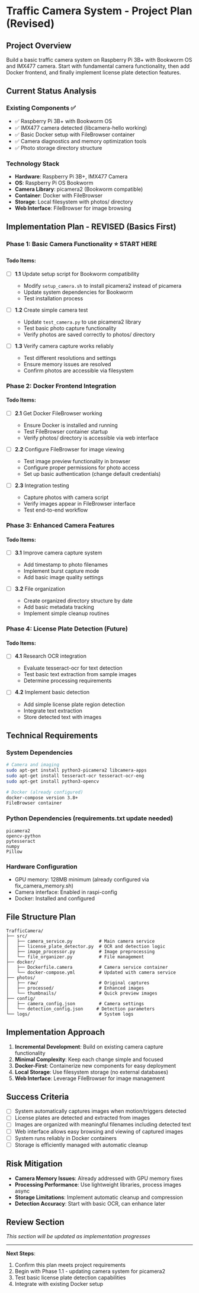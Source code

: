 # Traffic Camera System - Project Plan (Revised)

## Project Overview
Build a basic traffic camera system on Raspberry Pi 3B+ with Bookworm OS and IMX477 camera. Start with fundamental camera functionality, then add Docker frontend, and finally implement license plate detection features.

## Current Status Analysis
### Existing Components ✅
- ✅ Raspberry Pi 3B+ with Bookworm OS
- ✅ IMX477 camera detected (libcamera-hello working)
- ✅ Basic Docker setup with FileBrowser container
- ✅ Camera diagnostics and memory optimization tools
- ✅ Photo storage directory structure

### Technology Stack
- **Hardware**: Raspberry Pi 3B+, IMX477 Camera  
- **OS**: Raspberry Pi OS Bookworm
- **Camera Library**: picamera2 (Bookworm compatible)
- **Container**: Docker with FileBrowser
- **Storage**: Local filesystem with photos/ directory
- **Web Interface**: FileBrowser for image browsing

## Implementation Plan - REVISED (Basics First)

### Phase 1: Basic Camera Functionality ⭐ START HERE
#### Todo Items:
- [ ] **1.1** Update setup script for Bookworm compatibility
  - Modify `setup_camera.sh` to install picamera2 instead of picamera
  - Update system dependencies for Bookworm
  - Test installation process

- [ ] **1.2** Create simple camera test
  - Update `test_camera.py` to use picamera2 library
  - Test basic photo capture functionality
  - Verify photos are saved correctly to photos/ directory

- [ ] **1.3** Verify camera capture works reliably
  - Test different resolutions and settings
  - Ensure memory issues are resolved
  - Confirm photos are accessible via filesystem

### Phase 2: Docker Frontend Integration
#### Todo Items:
- [ ] **2.1** Get Docker FileBrowser working
  - Ensure Docker is installed and running
  - Test FileBrowser container startup
  - Verify photos/ directory is accessible via web interface

- [ ] **2.2** Configure FileBrowser for image viewing
  - Test image preview functionality in browser
  - Configure proper permissions for photo access
  - Set up basic authentication (change default credentials)

- [ ] **2.3** Integration testing
  - Capture photos with camera script
  - Verify images appear in FileBrowser interface
  - Test end-to-end workflow

### Phase 3: Enhanced Camera Features
#### Todo Items:
- [ ] **3.1** Improve camera capture system
  - Add timestamp to photo filenames
  - Implement burst capture mode
  - Add basic image quality settings

- [ ] **3.2** File organization
  - Create organized directory structure by date
  - Add basic metadata tracking
  - Implement simple cleanup routines

### Phase 4: License Plate Detection (Future)
#### Todo Items:
- [ ] **4.1** Research OCR integration
  - Evaluate tesseract-ocr for text detection
  - Test basic text extraction from sample images
  - Determine processing requirements

- [ ] **4.2** Implement basic detection
  - Add simple license plate region detection
  - Integrate text extraction
  - Store detected text with images

## Technical Requirements

### System Dependencies
```bash
# Camera and imaging
sudo apt-get install python3-picamera2 libcamera-apps
sudo apt-get install tesseract-ocr tesseract-ocr-eng
sudo apt-get install python3-opencv

# Docker (already configured)
docker-compose version 3.8+
FileBrowser container
```

### Python Dependencies (requirements.txt update needed)
```
picamera2
opencv-python
pytesseract
numpy
Pillow
```

### Hardware Configuration
- GPU memory: 128MB minimum (already configured via fix_camera_memory.sh)
- Camera interface: Enabled in raspi-config
- Docker: Installed and configured

## File Structure Plan
```
TrafficCamera/
├── src/
│   ├── camera_service.py          # Main camera service
│   ├── license_plate_detector.py  # OCR and detection logic
│   ├── image_processor.py         # Image preprocessing
│   └── file_organizer.py          # File management
├── docker/
│   ├── Dockerfile.camera          # Camera service container
│   └── docker-compose.yml         # Updated with camera service
├── photos/
│   ├── raw/                       # Original captures
│   ├── processed/                 # Enhanced images
│   └── thumbnails/                # Quick preview images
├── config/
│   ├── camera_config.json         # Camera settings
│   └── detection_config.json     # Detection parameters
└── logs/                          # System logs
```

## Implementation Approach
1. **Incremental Development**: Build on existing camera capture functionality
2. **Minimal Complexity**: Keep each change simple and focused
3. **Docker-First**: Containerize new components for easy deployment
4. **Local Storage**: Use filesystem storage (no external databases)
5. **Web Interface**: Leverage FileBrowser for image management

## Success Criteria
- [ ] System automatically captures images when motion/triggers detected
- [ ] License plates are detected and extracted from images
- [ ] Images are organized with meaningful filenames including detected text
- [ ] Web interface allows easy browsing and viewing of captured images
- [ ] System runs reliably in Docker containers
- [ ] Storage is efficiently managed with automatic cleanup

## Risk Mitigation
- **Camera Memory Issues**: Already addressed with GPU memory fixes
- **Processing Performance**: Use lightweight libraries, process images async
- **Storage Limitations**: Implement automatic cleanup and compression
- **Detection Accuracy**: Start with basic OCR, can enhance later

## Review Section
*This section will be updated as implementation progresses*

---

**Next Steps**: 
1. Confirm this plan meets project requirements
2. Begin with Phase 1.1 - updating camera system for picamera2
3. Test basic license plate detection capabilities
4. Integrate with existing Docker setup